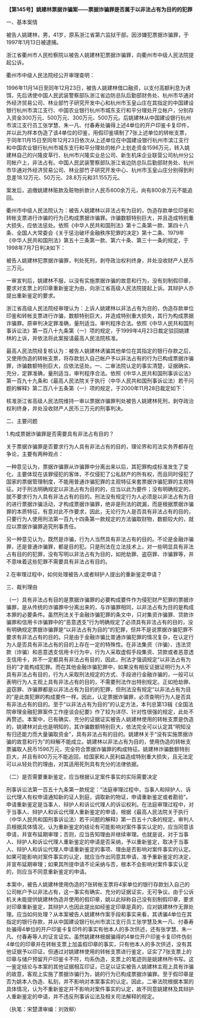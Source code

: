 **【第145号】姚建林票据诈骗案——票据诈骗罪是否属于以非法占有为目的的犯罪**

一、基本案情

被告人姚建林，男，41岁，原系浙江省第六监狱干部。因涉嫌犯票据诈骗罪，于1997年1月13日被逮捕。

浙江省衢州市人民检察院以被告人姚建林犯票据诈骗罪，向衢州市中级人民法院提起公诉。

衢州市中级人民法院经公开审理查明：

1996年11月14日至同年12月23日，被告人姚建林借口融资，以支付高额利息为诱饵，先后诱使中国人民武装警察部队浙江省边防总队后勤部财务处、杭州市华通对外经济贸易公司、林业部竹子研究开发中心和杭州市玉皇山庄在其指定的中国建设银行杭州市滨江支行、中国农业银行杭州市城东支行和平分理处开立帐户，分别存入资金300万元、500万元、300万元、500万元。后姚建林从中国建设银行杭州市滨江支行员工张学慧、朱一凡、付春寿处骗得上述4单位的开户印鉴卡复印件，并以此为样本伪造了该4单位的印鉴，用假印鉴填制了7张上述单位的转帐支票，于同年11月15日至同年12月23日依次从上述单位在中国建设银行杭州市滨江支行和中国农业银行杭州市城东支行和平分理处的帐户上划走资金1596万元，转入姚建林自己的兴隆皮草行、杭州市兴隆实业总公司、新生机床企业联营公司杭州分公司帐户上，非法占有。中国人民武装警察部队浙江省边防总队后勤部财务处、杭州市华通对外经济贸易公司、林业部竹子研究开发中心、杭州市玉皇山庄分别得到利息差18.12万元、50万元、28.8万元和31.155万元。

案发后，追缴姚建林赃款及赃物折款计人民币600余万元，尚有800余万元不能追回。

衢州市中级人民法院认为：被告人姚建林以非法占有为目的，伪造存款单位印鉴和转帐支票进行诈骗的行为已构成票据诈骗罪。诈骗数额特别巨大，并且造成特别重大损失，应依法惩处。依照《中华人民共和国刑法》第十二条第一款、第四十八条、全国人大常委会《关于惩治破坏金融秩序犯罪的决定》第十二条、1979年《中华人民共和国刑法》第五十三条第一款、第六十条、第三十一条的规定，于1998年7月7日判决如下：

被告人姚建林犯票据诈骗罪，判处死刑，剥夺政治权利终身，并处没收财产人民币三万元。

一审宣判后，姚建林不服，以没有实施票据诈骗的故意和行为，没有刻制假印章，要求对支票上的印章重新鉴定为由，向浙江省高级人民法院提起上诉。其辩护人亦提出重新鉴定的要求。

浙江省高级人民法院经审理认为：上诉人姚建林以非法占有为目的，伪造存款单位印鉴和转帐支票进行诈骗，数额特别巨大，并造成特别重大损失，其行为构成票据诈骗罪。原审判决定罪准确，量刑适当。审判程序合法。依照《中华人民共和国刑事诉讼法》第一百八十九条第（一）项的规定，于1999年4月23日裁定驳回姚建林的上诉，并依法将此案报请最高人民法院核准。

最高人民法院经复核认为：被告人姚建林诱骗其他单位在其指定的银行存款之后，又使用伪造的转帐支票，将存款划入自己帐户予以非法占有的行为已构成票据诈骗罪，诈骗数额特别巨大，应依法惩处。一、二审法院认定的事实清楚，证据确实、充分，定罪准确，量刑适当，审判程序合法。依照《中华人民共和国刑事诉讼法》第一百九十九条和《最高人民法院关于执行（中华人民共和国刑事诉讼法）若干问题的解释》第二百八十五条第（一）项的规定，于2000年11月28日裁定如下：

核准浙江省高级人民法院维持一审以票据诈骗罪判处被告人姚建林死刑，剥夺政治权利终身，并处没收财产人民币三万元的刑事判决。

二、主要问题

1.构成票据诈骗罪是否需要具有非法占有目的？

关于票据诈骗罪是否要求行为人具有非法占有的目的，理论界和司法实务界都存在争论，主要有两种观点：

一种意见认为，票据诈骗罪从诈骗罪中分离出来以后，其犯罪构成标准发生了变化，主要体现在该罪侵犯的客体，不仅侵犯了公私财产的所有权，而且同时侵犯了国家的票据管理制度，不能用普通诈骗犯罪的主观特征来套票据诈骗犯罪的主观特征。对于刑法明确规定以非法占有为目的的，应当以此为要件；没有明确规定的，就不要求行为人具有非法占有的目的。刑法没有规定行为人必须是以非法占有为目的进行票据诈骗活动，才构成票据诈骗罪，绝非是刑法的疏漏，而是根据票据诈骗罪的本质特征，有意对此不作要求，因此，无论行为人是否具有非法占有的目的，只要行为人使用刑法第一百九十四条第一款规定的方法骗取财物，数额较大的，就应以票据诈骗罪追究刑事责任。

另一种意见认为，既然是诈骗，行为人当然具有非法占有的目的。不论是金融诈骗罪，还是普通诈骗罪，都是目的犯。只是刑法在立法技术上，对一些明显具有非法占有目的的犯罪，没有写明以非法占有为目的，如抢劫罪、盗窃罪、诈骗罪等，并不意味着这些犯罪不需要具有非法占有目的。

2.在审理过程中，如何处理被告人或者辩护人提出的重新鉴定申请？

三、裁判理由

（一）具有非法占有目的是票据诈骗罪的必要构成要件作为侵犯财产犯罪的票据诈骗罪，是从传统的诈骗罪中分离出来的，与诈骗罪相同，以非法占有为目的是构成本罪的必要条件。虽然刑法关于金融诈骗犯罪的条文中，只对集资诈骗罪、贷款诈骗罪和信用卡诈骗罪中的“恶意透支”行为明确规定了必须具有非法占有的目的，没有明确规定票据诈骗罪是“以非法占有为目的”的犯罪，但并不是说票据诈骗犯罪不要求有非法占有的目的。只是由于金融诈骗比普通诈骗犯罪的情况复杂，在认定行为人是否具有非法占有的目的上存在一定的特殊性。在非法集资（诈骗）、违法贷款（诈骗）和恶意透支信用卡行为中，行为人采取虚假手段集资、贷款或者恶意透支信用卡，并不一定都具有非法占有目的，因此，刑法才强调规定“以非法占有为目的”才能构成犯罪。而在其他金融诈骗犯罪中，如果没有相反证据证明行为人不具有非法占有目的，行为人采取刑法规定的方式、手段进行金融诈骗的，一般可以表明行为人主观上具有非法占有的目的，不需要刑法作出特别规定。正如抢劫罪、盗窃罪、诈骗罪都是以非法占有为目的的犯罪，但刑法没有规定“以非法占有为目的”是此类犯罪的构成要件一样。因此，认定票据诈骗罪，必须查明行为人是否具有非法占有的目的。至于“以非法占有为目的”的认定方法，本刊总第13辑《全国法院审理金融犯罪案件工作座谈会纪要》作了较为详尽、针对性很强的规定，此处不再赘述。本案中，已有确实、充分的证据证实被告人姚建林使用的转帐支票是伪造的，姚建林对此也是明知的，其诈骗数额特别巨大，依法完全可以认定其“明知没有归还能力而大量骗取资金”，具有非法占有的目的。姚建林关于“没有实施票据诈骗的故意和行为”的辩解不能成立。姚建林以非法占有为目的，使用伪造的转帐支票骗取人民币1596万元，完全符合票据诈骗罪的构成特征。姚建林诈骗数额特别巨大，并且有800万元不能追回，给国家和人民利益造成特别重大损失，且无法定可以从轻处罚的理由，对其适用死刑具有充分的法律依据。

（二）是否需要重新鉴定，应当根据认定案件事实的实际需要决定

刑事诉讼法第一百五十九条第一款规定：“法庭审理过程中，当事人和辩护人、诉讼代理人有权申请通知新的证人到庭，调取新的物证，申请重新鉴定或者勘验”。申请重新鉴定是当事人、辩护人和诉讼代理人的诉讼权利。在法庭审理过程中，对于当事人、辩护人和诉讼代理人重新鉴定的申请，根据《最高人民法院关于执行（中华人民共和国刑事诉讼法）若干问题的解释》第一百五十六条的规定，审判人员根据具体情况，认为重新鉴定的结论有可能影响对案件事实认定的，应当同意该申请，并宣布延期审理；否则，应当告知理由并继续审理。也就是说，对于当事人、辩护人和诉讼代理人重新鉴定的申请是否采纳，予以重新鉴定，取决于当事人、辩护人和诉讼代理人申请重新鉴定的事项、理由是否影响对案件事实的认定。如果可能影响对案件事实的认定，就应当作出同意其申请，准予重新鉴定的决定，并宣布延期审理；如果其所提申请不论采纳与否，根本不会影响对案件事实认定的，则应当不同意重新鉴定的申请。

本案中，被告人姚建林使用伪造的7张转帐支票将4家单位的银行存款划入自己的公司帐户予以非法占有，这一事实有确实、充分的证据证实，无可争议。由于公诉机关未能提供姚建林伪造并使用的假印章，姚以此辩称自己没有刻制假印章，要求对印章重新鉴定，其辩护人也因此提出如经鉴定印章是真的，应对姚建林作无罪处理。应当如何处理？从本案被告人姚建林作案手段和事实来看，其诱骗4单位在其指定的银行存款，并从中国建设银行杭州市滨江支行员工张学慧及朱一凡、付春寿处骗得4单位的开户印鉴卡复印件的事实有他本人的多次供述，还有张学慧、朱一凡、付春寿等人的证言证实。虽然姚建林根据骗得的4单位开户印鉴卡复印件伪刻4单位的印章并在转帐支票上加盖假印章的事实，只有他本人的多次供述，没有其他证据予以印证，但通过对姚建林使用的转帐支票进行鉴定，证实了7张支票上的印章与储户预留开户印鉴卡不符，均系伪造，支票上的笔迹则是姚建林所书写。这一鉴定结论与本案的其他证据相互印证，已足以证实被告人姚建林主观上具有诈骗的故意，客观上实施了票据诈骗行为，姚的行为已构成票据诈骗罪。至于假印章是否为姚本人伪造、私刻，并不影响对本案事实的认定。因此，二审法院根据本案的具体情况，认为不重新鉴定并不影响对案件事实的认定，故不同意姚建林及其辩护人重新鉴定的申请，并不违反刑事诉讼法及相关司法解释的规定。

（执笔：宋楚潇审编：刘效柳）